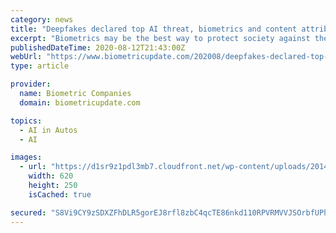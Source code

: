 ```yaml
---
category: news
title: "Deepfakes declared top AI threat, biometrics and content attribution scheme proposed to detect them"
excerpt: "Biometrics may be the best way to protect society against the threat of deepfakes, but new solutions are being proposed by the Content Authority Initiative and the AI Foundation. Deepfakes are the"
publishedDateTime: 2020-08-12T21:43:00Z
webUrl: "https://www.biometricupdate.com/202008/deepfakes-declared-top-ai-threat-biometrics-and-content-attribution-scheme-proposed-to-detect-them"
type: article

provider:
  name: Biometric Companies
  domain: biometricupdate.com

topics:
  - AI in Autos
  - AI

images:
  - url: "https://d1sr9z1pdl3mb7.cloudfront.net/wp-content/uploads/2014/11/25184428/surveillance-graffiti.jpg"
    width: 620
    height: 250
    isCached: true

secured: "S8Vi9CY9zSDXZFhDLR5gorEJ8rfl8zbC4qcTE86nkd110RPVRMVVJSOrbfUPhjbIQoCFofsjrwhqGj+CPAXxi6e/bu2Z5+FgkRfuuEWozCEbYirrmAA1Bw4R87IYDRRgjX+Rx0ekp1+qZ+iwazR3+FJ+k48tjxzM5BzOJHOc+YI+c6vWEzEAqSjPkDi/8IclTNJ1yWuu2y7UTkF1bxtARxy9X92bY69wkATwmsle17odcDpYOC7NaBa113LDBj+Ki1A6PfGewSPAiMvq3Har44MK68ufRkOGZgpwVxa1VEG0QynH3JCKnT9v/jnhDoMF+mG0HUvin6x3/UjEVhWtNw==;LafWCzrKcwRPGefEZG1iiQ=="
---
```


